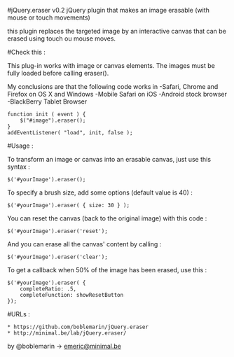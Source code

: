 #jQuery.eraser v0.2
jQuery plugin that makes an image erasable (with mouse or touch movements)

this plugin replaces the targeted image by an interactive canvas that can be erased
using touch ou mouse moves.


#Check this :

This plug-in works with image or canvas elements.
The images must be fully loaded before calling eraser().


My conclusions are that the following code works in 
	-Safari, Chrome and Firefox on OS X and Windows
	-Mobile Safari on iOS
	-Android stock browser
	-BlackBerry Tablet Browser


	function init ( event ) {
		$("#image").eraser();
	}
	addEventListener( "load", init, false );



#Usage :


To transform an image or canvas into an erasable canvas, just use this syntax :

	$('#yourImage').eraser();

	
To specify a brush size, add some options (default value is 40) :

	$('#yourImage').eraser( { size: 30 } );


You can reset the canvas (back to the original image) with this code :

	$('#yourImage').eraser('reset');


And you can erase all the canvas' content by calling :

	$('#yourImage').eraser('clear');
	
	
To get a callback when 50% of the image has been erased, use this :
	
	$('#yourImage').eraser( {
		completeRatio: .5,
		completeFunction: showResetButton
	});


	
#URLs :

	* https://github.com/boblemarin/jQuery.eraser
	* http://minimal.be/lab/jQuery.eraser/


by @boblemarin -> emeric@minimal.be